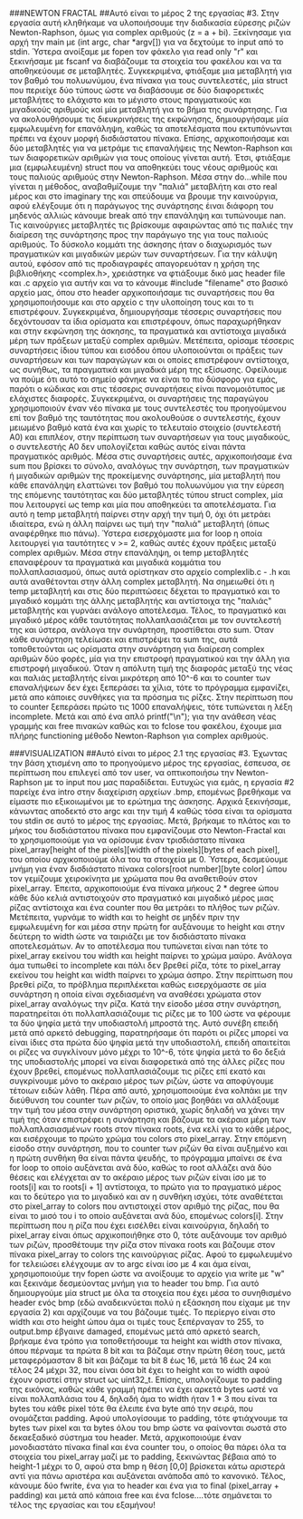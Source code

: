 ###NEWTON FRACTAL
##Αυτό είναι το μέρος 2 της εργασίας #3.
    Στην εργασία αυτή κληθήκαμε να υλοποιήσουμε την διαδικασία εύρεσης ριζών Newton-Raphson, όμως για complex αριθμούς (z = a + bi). Ξεκίνησαμε για αρχή την main με (int argc, char *argv[]) για να δεχτούμε το input από το stdin. Ύστερα ανοίξαμε με fopen τον φάκελο για read only "r" και ξεκινήσαμε με fscanf να διαβάζουμε τα στοιχεία του φακέλου και να τα αποθηκεύουμε σε μεταβλητές. Συγκεκριμένα, φτιάξαμε μια μεταβλητή για τον βαθμό του πολυωνύμου, ένα πίνακα για τους συντελεστές, μία struct που περιείχε δύο τύπους ώστε να διαβάσουμε σε δύο διαφορετικές μεταβλήτες το ελάχιστο και το μέγιστο στους πραγματικούς και μιγαδικούς αριθμούς καί μία μεταβλητή για το βήμα της συνάρτησης. Για να ακολουθήσουμε τις διευκρινήσεις της εκφώνησης, δημιουργήσαμε μία εμφωλευμένη for επανάληψη, καθώς τα αποτελέσματα που εκτυπόνωνται πρέπει να έχουν μορφή δισδιάστατου πίνακα. Επίσης, αρχικοποιήσαμε και δύο μεταβλητές για να μετράμε τις επαναλήψεις της Newton-Raphson και των διαφορετικών αριθμών για τους οποίους γίνεται αυτή. Έτσι, φτιάξαμε μια (εμφωλευμένη) struct που να αποθηκεύει τους νέους αριθμούς και τους παλιούς αριθμούς στην Newton-Raphson. Μέσα στην do...while που γίνεται η μέθοδος, αναβαθμίζουμε την "παλιά" μεταβλήτη και στο real μέρος και στο imaginary της και σπεύδουμε να βρουμε την καινούργια, αφού ελέγξουμε ότι η παράγωγος της συνάρτησης έιναι διάφορη του μηδενός αλλιώς κάνουμε break από την επανάληψη και τυπώνουμε nan. Τις καινούργιες μεταβλητές τις βρίσκουμε αφαιρώντας από τις παλιές την διαίρεση της συνάρτησης προς την παράγωγο της για τους παλιούς αριθμούς. Το δύσκολο κομμάτι της άσκησης ήταν ο διαχωρισμός των πραγματικών και μιγαδικών μερών των συναρτήσεων. Για την κάλυψη αυτού, εφόσον από τις προδιαγραφές απαγορευόταν η χρήση της βιβλιοθήκης <complex.h>, χρειάστηκε να φτιάξουμε δικό μας header file και .c αρχείο για αυτήν και να το κάνουμε #include "filename" στο βασικό αρχείο μας, όπου στο header αρχικοποιήσαμε τις συναρτήσεις που θα χρησιμοποιήσουμε και στο αρχείο c την υλοποίηση τους και το τι επιστρέφουν. Συγκεκριμένα, δημιουργήσαμε τέσσερις συναρτήσεις που δεχόντουσαν τα ίδια ορίσματα και επιστρέφουν, όπως παραχωρήθηκαν και στην εκφώνηση της άσκησης, τα πραγματικά και αντίστοιχα μιγαδικά μέρη των πράξεων μεταξύ complex αριθμών. Μετέπειτα, ορίσαμε τέσσερις συναρτήσεις ίδιου τύπου και εισόδου όπου υλοποιούνται οι πράξεις των συναρτήσεων και των παραγώγων και οι οποίες επιστρέφουν αντίστοιχα, ως συνήθως, τα πραγματικά και μιγαδικά μέρη της εξίσωσης. Οφείλουμε να πούμε ότι αυτό το σημείο φάνηκε να είναι το πιο δύσφορο για εμάς, παρότι ο κώδικας και στις τέσσερις συναρτήσεις είναι πανομοιότυπος με ελάχιστες διαφορές. Συγκεκριμένα, οι συναρτήσεις της παραγώγου χρησιμοποιούν έναν νέο πίνακα με τους συντελεστές του προηγούμενου επί τον βαθμό της ταυτότητας που ακολουθούσε ο συντελεστής, έχουν μειωμένο βαθμό κατά ένα και χωρίς το τελευταίο στοιχείο (συντελεστή Α0) και επιπλέον, στην περίπτωση των συναρτήσεων για τους μιγαδικούς, ο συντελεστής Α0 δεν υπολογίζεται καθώς αυτός είναι πάντα πραγματικός αριθμός. Μέσα στις συναρτήσεις αυτές, αρχικοποιήσαμε ένα sum που βρίσκει το σύνολο, αναλόγως την συνάρτηση, των πραγματικών ή μιγαδικών αριθμών της προκείμενης συνάρτησης, μία μεταβλητή που κάθε επανάληψη ελαττώνει τον βαθμό του πολυωνύμου για την εύρεση της επόμενης ταυτότητας και δύο μεταβλητές τύπου struct complex, μία που λειτουργεί ως temp και μία που αποθηκεύει τα αποτελέσματα. Για αυτό η temp μεταβλητή παίρνει στην αρχή την τιμή 0, όχι ότι μετράει ιδιαίτερα, ενώ η άλλη παίρνει ως τιμή την "παλιά" μεταβλητή (όπως αναφέρθηκε πιο πάνω). Ύστερα εισερχόμαστε μια for loop η οποία λειτουργεί για ταυτότητες ν >= 2, καθώς αυτές έχουν πράξεις μεταξύ complex αριθμών. Μέσα στην επανάληψη, οι temp μεταβλητές επαναφέρουν τα πραγματικά και μιγαδικά κομμάτια του πολλαπλασιασμού, όπως αυτά ορίστηκαν στο αρχείο complexlib.c - .h και αυτά αναθέτονται στην άλλη complex μεταβλητή. Να σημειωθεί ότι η temp μεταβλητή και στις δύο περιπτώσεις δέχεται το πραγματικό και το μιγαδικό κομμάτι της άλλης μεταβλητής και αντίστοιχα της "παλιάς" μεταβλητής και γυρνάει ανάλογο αποτέλεσμα. Τέλος, το πραγματικό και μιγαδικό μέρος κάθε ταυτότητας πολλαπλασιάζεται με τον συντελεστή της και ύστερα, ανάλογα την συνάρτηση, προστίθεται στο sum. Όταν κάθε συνάρτηση τελείωσει και επιστρέψει τα sum της, αυτά τοποθετούνται ως ορίσματα στην συνάρτηση για διαίρεση complex αριθμών δύο φορές, μία για την επιστροφή πραγματικού και την άλλη για επιστροφή μιγαδικού. Όταν η απόλυτη τιμή της διαφοράς μεταξύ της νέας και παλιάς μεταβλητής είναι μικρότερη από 10^-6 και το counter των επαναλήψεων δεν έχει ξεπεράσει τα χίλια, τότε το πρόγραμμα εμφανίζει, μετά απο κάποιες συνθήκες για τα πρόσημα τις ρίζες. Στην περίπτωση που το counter ξεπεράσει πρώτο τις 1000 επαναλήψεις, τότε τυπώνεται η λέξη incomplete. Μετά και από ένα απλό printf("\n"); για την ανάθεση νέας γραμμής και free πινακών καθώς και το fclose του φακέλου, έχουμε μια πλήρης functioning μέθοδο Newton-Raphson για complex αριθμούς.

###VISUALIZATION
##Αυτό είναι το μέρος 2.1 της εργασίας #3.
    Έχωντας την βάση χτισμένη απο το προηγούμενο μέρος της εργασίας, έσπευσα, σε περίπτωση που επιλεγεί από τον user, να οπτικοποιήσω την Newton-Raphson με το input που μας παραδίδεται. Ευτυχώς για εμάς, η εργασία #2 παρείχε ένα intro στην διαχείριση αρχείων .bmp, επομένως βρεθήκαμε να είμαστε πιο εξικοιωμένοι με το ερώτημα της άσκησης. Αρχικά ξεκινήσαμε, κάνωντας αποδεκτό στο argc και την τιμή 4 καθώς τόσα είναι τα ορίσματα του stdin σε αυτό το μέρος της εργασίας. Μετά, βρήκαμε το πλάτος και το μήκος του δισδιάστατου πίνακα που εμφανίζουμε στο Newton-Fractal και το χρησιμοποιούμε για να ορίσουμε έναν τρισδιάστατο πίνακα pixel_array[height of the pixels][width of the pixels][bytes of each pixel], του οποίου αρχικοποιούμε όλα του τα στοιχεία με 0. Ύστερα, δεσμεύουμε μνήμη για έναν δισδιάστατο πίνακα colors[root number][byte color] ώπου τον γεμίζουμε χειροκίνητα με χρώματα που θα αναθετιθούν στον pixel_array. Έπειτα, αρχικοποιούμε ένα πίνακα μήκους 2 * degree ώπου κάθε δύο κελιά αντιστοιχούν στο πραγματικό και μιγαδικό μέρος μιας ρίζας αντίστοιχα και ένα counter που θα μετράει το πλήθος των ριζών. Μετέπειτα, γυρνάμε το width και το height σε μηδέν πριν την εμφωλευμένη for και μέσα στην πρώτη for αυξάνουμε το height και στην δεύτερη το width ώστε να ταιριάζει με τον δισδιάστατο πίνακα αποτελεσμάτων. Αν το αποτέλεσμα που τυπώνεται είναι nan τότε το pixel_array εκείνου του width και height παίρνει το χρώμα μαύρο. Ανάλογα άμα τυπωθεί το incomplete και πάλι δεν βρεθεί ρίζα, τότε το pixel_array εκείνου του height και width παίρνει το χρώμα άσπρο. Στην περίπτωση που βρεθεί ρίζα, το πρόβλημα περιπλέκεται καθώς εισερχόμαστε σε μία συνάρτηση η οποία είναι σχεδιασμένη να αναθέσει χρώματα στον pixel_array αναλόγως την ρίζα. Κατά την είσοδο μέσα στην συνάρτηση, παρατηρείται ότι πολλαπλασιάζουμε τις ρίζες με το 100 ώστε να φέρουμε τα δύο ψηφία μετά την υποδιαστολή μπροστά της. Αυτό συνέβη επειδή μετά από αρκετό debugging, παρατηρήσαμε ότι παρότι οι ρίζες μπορεί να είναι ίδιες στα πρώτα δύο ψηφία μετά την υποδιαστολή, επειδή απαιτείται οι ρίζες να συγκλίνουν μόνο μέχρι το 10^-6, τότε ψηφία μετά το 6ο δεξιά της υποδιαστολής μπορεί να είναι διαφορετικά από της άλλες ρίζες που έχουν βρεθεί, επομένως πολλαπλασιάζουμε τις ρίζες επί εκατό και συγκρίνουμε μόνο το ακέραιο μέρος των ριζών, ώστε να αποφύγουμε τέτοιων ειδών λάθη. Πέρα από αυτό, χρησιμοποιούμε ένα κολπάκι με την διεύθυνση του counter των ριζών, το οποίο μας βοηθάει να αλλάξουμε την τιμή του μέσα στην συνάρτηση οριστικά, χωρίς δηλαδή να χάνει την τιμή της όταν επιστρέφει η συνάρτηση και βάζουμε τα ακέραια μέρη των πολλαπλασιασμένων roots στον πίνακα roots, ένα κελί για το κάθε μέρος, και εισέρχουμε το πρώτο χρώμα του colors στο pixel_array. Στην επόμενη είσοδο στην συνάρτηση, που το counter των ριζών θα είναι αυξημένο και η πρώτη συνθήκη θα είναι πάντα ψευδής, το πρόγραμμα μπαίνει σε ένα for loop το οποίο αυξάνεται ανά δύο, καθώς το root αλλάζει ανά δύο θέσεις και ελέγχεται αν το ακέραιο μέρος των ριζών είναι ίσο με το roots[i] και το roots[i + 1] αντίστοιχα, το πρώτο για το πραγματικό μέρος και το δεύτερο για το μιγαδικό και αν η συνθήκη ισχύει, τότε αναθέτεται στο pixel_array to colors που αντιστοιχεί στον αριθμό της ρίζας, που θα είναι το μισό του i το οποίο αυξάνεται ανά δύο, επομένως colors[i]. Στην περίπτωση που η ρίζα που έχει εισέλθει είναι καινούργια, δηλαδή το pixel_array είναι όπως αρχικοποιήθηκε στο 0, τότε αυξάνουμε τον αριθμό των ριζών, προσθέτουμε την ρίζα στον πίνακα roots και βάζουμε στον πίνακα pixel_array το colors της καινούργιας ρίζας. Αφού το εμφωλευμένο for τελειώσει ελέγχουμε αν το argc είναι ίσο με 4 και άμα είναι, χρησιμοποιούμε την fopen ώστε να ανοίξουμε το αρχείο για write με "w" και ξεκινάμε δεσμεύοντας μνήμη για το header του bmp. Για αυτό δημιουργούμε μία struct με όλα τα στοιχεία που έχει μέσα το συνηθισμένο header ενός bmp (εδώ αναδεικνύεται πολύ η εξάσκηση που είχαμε με την εργασία 2) και αρχίζουμε να του βάζουμε τιμές. Το περίεργο είναι στο width και στο height ώπου άμα οι τιμές τους ξεπέρναγαν το 255, το output.bmp έβγαινε damaged, επομένως μετά από αρκετό search, βρήκαμε ένα τρόπο για τοποθετήσουμε τα height και width στον πίνακα, όπου πέρναμε τα πρώτα 8 bit και τα βάζαμε στην πρώτη θέση τους, μετά μεταφερόμασταν 8 bit και βάζαμε τα bit 8 έως 16, μετά 16 έως 24 και τέλος 24 μέχρι 32, που είναι όσα bit έχει το height και το width αφού έχουν οριστεί στην struct ως uint32_t. Επίσης, υπολογίζουμε το padding της εικόνας, καθώς κάθε γραμμή πρέπει να έχει αρκετά bytes ωστέ να είναι πολλαπλάσια του 4, δηλαδή άμα το width ήταν 1 * 3 που είναι τα bytes του κάθε pixel τότε θα έλειπε ένα byte από την σειρά, που ονομάζεται padding. Αφού υπολογίσουμε το padding, τότε φτιάχνουμε τα bytes των pixel και τα bytes όλου του bmp ώστε να φαίνονται σωστά στο δεκαεξαδικό σύστημα του header. Μετά, αρχικοποιούμε έναν μονοδιαστάτο πίνακα final και ένα counter του, ο οποίος θα πάρει όλα τα στοιχεία του pixel_array μαζί με το padding, ξεκινώντας βέβαια από το height-1 μέχρι το 0, αφού στα bmp η θέση [0,0] βρίσκεται κάτω αριστερά αντί για πάνω αριστέρα και αυξάνεται ανάποδα από το κανονικό. Τέλος, κάνουμε δύο fwrite, ένα για το header και ένα για το final (pixel_array + padding) και μετά από κάποια free και ένα fclose....τότε σημάνεται το τέλος της εργασίας και του εξαμήνου!